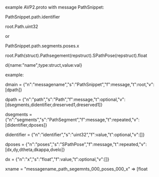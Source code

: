 example AVP2.proto with message PathSnippet:

PathSnippet.path.identifier

root.Path.uint32

or

PathSnippet.path.segments.poses.x

root.Path(struct).Pathsegement(repstruct).SPathPose(repstruct).float

d{name:"name",type:struct,value:val}

example:

dmain = {"n":"messagename","s":"PathSnippet","f":message,"t":root,"v":[dpath]}

dpath =  {"n":"path","s":"Path","f":message,"t":optional,"v":[dsegments,didentifier,dreserved1,dreserved1]}

dsegments =  {"n":"segments","s":"PathSegment","f":message,"t":repeated,"v":[didentifier,dposes]}

didentifier =  {"n":"identifier","s":"uint32","f":value,"t":optional,"v":[]}

dposes =  {"n":"poses","s":"SPathPose","f":message,"t":repeated,"v":[dx,dy,dtheta,dkappa,dvelo]}

dx =  {"n":"x","s":"float","f":value,"t":optional,"v":[]}

xname = "messagename_path_segemnts_000_poses_000_x" => [float  
